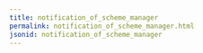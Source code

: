 ```yaml
---
title: notification_of_scheme_manager
permalink: notification_of_scheme_manager.html
jsonid: notification_of_scheme_manager
---
```

